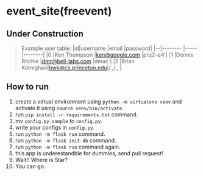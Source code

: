 # event_site(freevent)
## Under Construction


> Example user table:
> |id|username       |email               |password|
> |--|--------       |-----               |--------|
> |0 |Ken Thompson   |ken@google.com      |p/q2-q4!|
> |1 |Dennis Ritchie |dmr@bell-labs.com   |dmac    | 
> |2 |Brian Kernighan|bwk@cs.princeton.edu|/.,/.,  |

## How to run
1. create a virtual environment using `python -m virtualenv venv` and activate it using `source venv/bin/activate`.
1. run `pip install -r requirements.txt` command.
1. mv `config.py.sample` to `config.py`.
1. write your configs in `config.py`.
1. run `python -m flask run` command.
1. run `python -m flask init-db` command.
1. run `python -m flask run` command again.
1. this app is underestandble for dummies, send pull request!
1. Wait!! Where is Star?
1. You can go.

